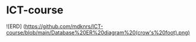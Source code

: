 # ICT-course


![ERD] (https://github.com/mdknrs/ICT-course/blob/main/Database%20ER%20diagram%20(crow's%20foot).png)

